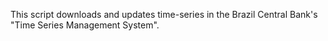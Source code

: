 
This script downloads and updates time-series in the Brazil Central Bank's "Time Series Management System".
